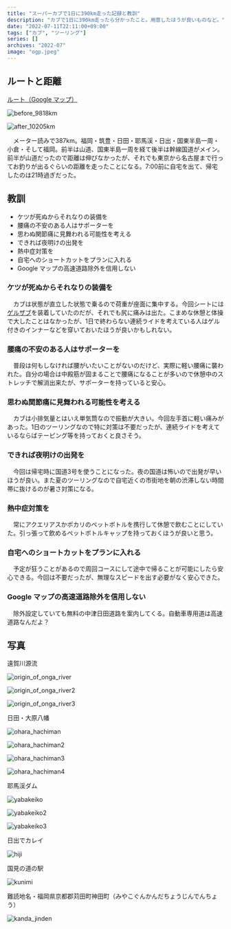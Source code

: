 ```yaml
---
title: "スーパーカブで1日に390km走った記録と教訓"
description: "カブで1日に390km走ったら分かったこと。用意したほうが良いものなど。"
date: "2022-07-11T22:11:00+09:00"
tags: ["カブ", "ツーリング"]
series: []
archives: "2022-07"
image: "ogp.jpeg"
---
```



## ルートと距離

[ルート（Google マップ）](https://www.google.com/maps/d/u/0/edit?mid=1pdcC7hcIiA5bCjiZ2FL5jUjmu3VeVTQ&usp=sharing)

![before_9818km](9f268c58.jpeg)

![after_10205km](05c9a4e4.jpeg)

　メーター読みで387km。福岡・筑豊・日田・耶馬渓・日出・国東半島一周・小倉・そして福岡。前半は山道、国東半島一周を経て後半は幹線国道がメイン。前半が山道だったので距離は伸びなかったが、それでも東京から名古屋まで行ってお釣りが出るぐらいの距離を走ったことになる。7:00前に自宅を出て、帰宅したのは21時過ぎだった。

## 教訓

- ケツが死ぬからそれなりの装備を
- 腰痛の不安のある人はサポーターを
- 思わぬ関節痛に見舞われる可能性を考える
- できれば夜明けの出発を
- 熱中症対策を
- 自宅へのショートカットをプランに入れる
- Google マップの高速道路除外を信用しない

### ケツが死ぬからそれなりの装備を

　カブは状態が直立した状態で乗るので荷重が座面に集中する。今回シートには[ゲルザブ](https://amzn.to/3NSYhZb)を装着していたのだが、それでも尻に痛みは出た。こまめな休憩と体操で大したことはなかったが、1日で終わらない連続ライドを考えている人はゲル付きのインナーなどを穿いておいたほうが良いかもしれない。

### 腰痛の不安のある人はサポーターを

　普段は何もしなければ腰がいたいことがないのだけど、実際に軽い腰痛に襲われた。自分の場合は中殿筋が固まることで腰痛になることが多いので休憩中のストレッチで解消出来たが、サポーターを持っていると安心。

### 思わぬ関節痛に見舞われる可能性を考える

　カブは小排気量とはいえ単気筒なので振動が大きい。今回左手首に軽い痛みがあった。1日のツーリングなので特に対策は不要だったが、連続ライドを考えているならばテーピング等を持っておくと良さそう。

### できれば夜明けの出発を

　今回は帰宅時に国道3号を使うことになった。夜の国道は怖いので出発が早いほうが良い。また夏のツーリングなので自宅近くの市街地を朝の渋滞しない時間帯に抜けるのが暑さ対策になる。

### 熱中症対策を

　常にアクエリアスかポカリのペットボトルを携行して休憩で飲むことにしていた。引っ張って飲めるペットボトルキャップを持っておくほうが良いと思う。

### 自宅へのショートカットをプランに入れる

　予定が狂うことがあるので周回コースにして途中で帰ることが可能にしたら安心できる。今回は不要だったが、無理なスピードを出す必要がなく安心できた。

### Google マップの高速道路除外を信用しない

　除外設定していても無料の中津日田道路を案内してくる。自動車専用道は高速道路なんだよ？

## 写真

遠賀川源流

![origin_of_onga_river](6bf8e4fb.jpg)

![origin_of_onga_river2](4831d78d.jpg)

![origin_of_onga_river3](3edcb742.jpeg)

日田・大原八幡

![ohara_hachiman](839c7602.jpeg)

![ohara_hachiman2](1a45e4f6.jpeg)

![ohara_hachiman3](8df54f3e.jpeg)

![ohara_hachiman4](923c93ec.jpeg)

耶馬渓ダム

![yabakeiko](27b17a13.jpeg)

![yabakeiko2](268f07a3.jpeg)

![yabakeiko3](0201cc9a.jpeg)

日出でカレイ

![hiji](d5906863.jpeg)

国見の道の駅

![kunimi](7608cdec.jpeg)

難読地名・福岡県京都郡苅田町神田町（みやこぐんかんだちょうじんでんちょう）

![kanda_jinden](92b39909.jpeg)

<br/>
